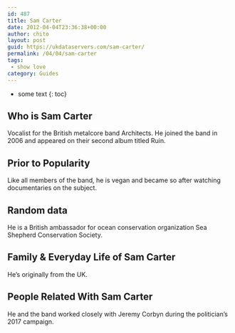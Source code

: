 ```yaml
---
id: 487
title: Sam Carter
date: 2012-04-04T23:36:38+00:00
author: chito
layout: post
guid: https://ukdataservers.com/sam-carter/
permalink: /04/04/sam-carter
tags:
 - show love
category: Guides
---
```


* some text
{: toc}


## Who is  Sam Carter
                  
                  
                  
Vocalist for the British metalcore band Architects. He joined the band in 2006 and appeared on their second album titled Ruin. 
                  
                
                
                
## Prior to Popularity 
                  
                  
                  
Like all members of the band, he is vegan and became so after watching documentaries on the subject. 
                  
                
                
                
## Random data 
                  
                  
                  
He is a British ambassador for ocean conservation organization Sea Shepherd Conservation Society.
                  
                
                
                
## Family & Everyday Life of Sam Carter
                  
                  
                  
He&#8217;s originally from the UK.
                  
                
                
                
## People Related With  Sam Carter
                  
                  
                  
He and the band worked closely with Jeremy Corbyn during the politician&#8217;s 2017 campaign.
                  
                
              
            
          
          
          
    
    
  
